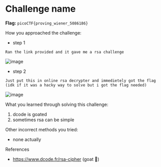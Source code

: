 # Challenge name

**Flag:** `picoCTF{proving_wiener_5086186}`

How you approached the challenge:

- step 1

```
Ran the link provided and it gave me a rsa challenge
```
![image](https://github.com/user-attachments/assets/f6deda50-079a-40eb-9314-d94bf4a5b0b9)

- step 2

```
Just put this in online rsa decrypter and immedietely got the flag (idk if it was a hacky way to solve but i got the flag needed)
```
![image](https://github.com/user-attachments/assets/ec5b5d17-5fbf-4bbb-a528-9433d321c730)

What you learned through solving this challenge:

1. dcode is goated
2. sometimes rsa can be simple

Other incorrect methods you tried:

- none actually

References

- https://www.dcode.fr/rsa-cipher (goat 🙏)

